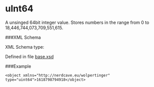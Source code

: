 uInt64=====A unsinged 64bit integer value.Stores numbers in the range from 0 to 18,446,744,073,709,551,615.###XML SchemaXML Schema type:Defined in file [base.xsd](xsd/base.xsd)###Example	<object xmlns="http://nerdcave.eu/wolpertinger" type="uint64">1618798794918</object>
